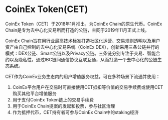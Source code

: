 # CoinEx Token(CET)

CoinEx Token（CET）于2018年1月推出，为CoinEx Chain的原生代币。CoinEx Chain是专为去中心化交易所而打造的公链，主网于2019年11月正式上线。

CoinEx Chain旨在用行业最高技术标准打造社区化运营、交易规则透明以及用户资产由自己控制的去中心化交易系统（CoinEx DEX），创新采用三条公链并行的模式：DEX公链、Smart公链以及Privacy公链。三条链分别专注于交易、智能合约以及隐私性，通过IBC链间通信协议互联互通，从而打造一个去中心化的公链生态系统。

CET作为CoinEx业务生态内的用户增值服务权益，可在多种场景下流通并使用：

1. CoinEx平台用户在交易时可直接使用CET抵扣等价值的交易手续费或使用CET购买其他平台增值服务
2. 用于支付CoinEx Token链上的交易手续费
3. 用于CoinEx Chain提案的发起和投票，参与社区治理
4. 作为抵押代币，CET持有者可参与CoinEx Chain中的staking经济

